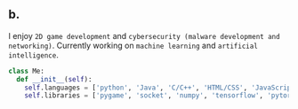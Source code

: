 ## b.

I enjoy `2D game development` and `cybersecurity (malware development and networking)`. Currently working on `machine learning` and `artificial intelligence`.

```python
class Me:
  def __init__(self):
    self.languages = ['python', 'Java', 'C/C++', 'HTML/CSS', 'JavaScript', 'SQL']
    self.libraries = ['pygame', 'socket', 'numpy', 'tensorflow', 'pytorch']
```

<!--
**siryazgan/siryazgan** is a ✨ _special_ ✨ repository because its `README.md` (this file) appears on your GitHub profile.

Here are some ideas to get you started:

- 🔭 I’m currently working on ...
- 🌱 I’m currently learning ...
- 👯 I’m looking to collaborate on ...
- 🤔 I’m looking for help with ...
- 💬 Ask me about ...
- 📫 How to reach me: ...
- 😄 Pronouns: ...
- ⚡ Fun fact: ...
-->
